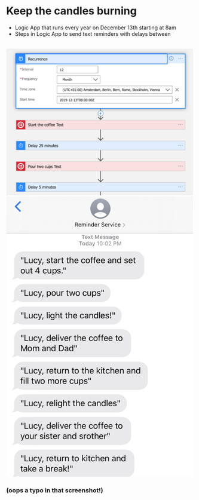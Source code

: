 # Keep the candles burning

- Logic App that runs every year on December 13th starting at 8am
- Steps in Logic App to send text reminders with delays between

<br>
<img src="https://github.com/lynnaloo/25-days-of-serverless-solutions/blob/master/keep-the-candles-burning/logic-apps-screenshot.png?raw=true" width="500"/>

<br>
<img src="https://github.com/lynnaloo/25-days-of-serverless-solutions/blob/master/keep-the-candles-burning/text-messages.jpg?raw=true" width="500"/>

<br>

### (oops a typo in that screenshot!)
